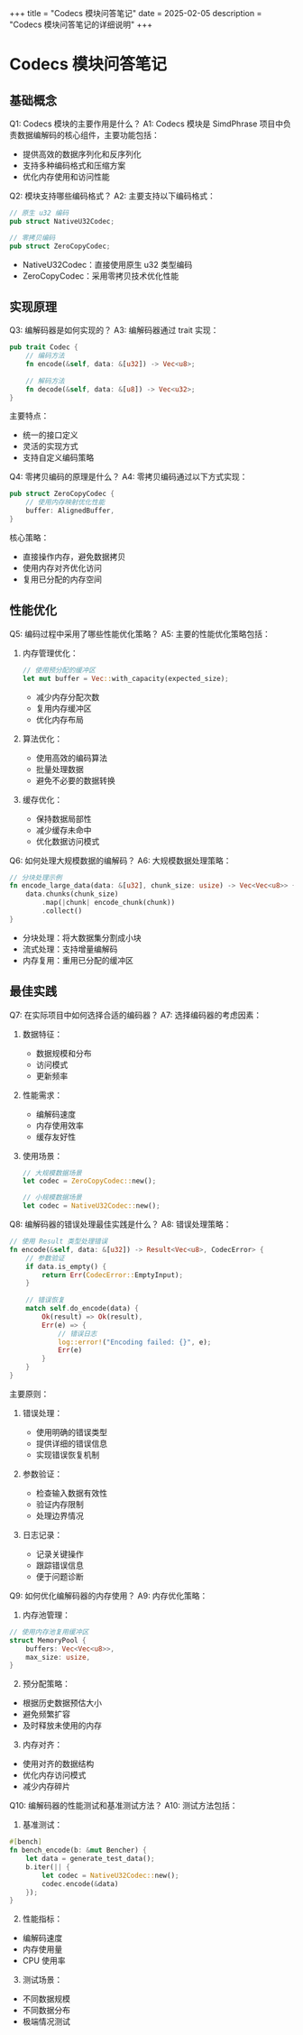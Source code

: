 +++
title = "Codecs 模块问答笔记"
date = 2025-02-05
description = "Codecs 模块问答笔记的详细说明"
+++

# Codecs 模块问答笔记

## 基础概念

Q1: Codecs 模块的主要作用是什么？
A1: Codecs 模块是 SimdPhrase 项目中负责数据编解码的核心组件，主要功能包括：
- 提供高效的数据序列化和反序列化
- 支持多种编码格式和压缩方案
- 优化内存使用和访问性能

Q2: 模块支持哪些编码格式？
A2: 主要支持以下编码格式：
```rust
// 原生 u32 编码
pub struct NativeU32Codec;

// 零拷贝编码
pub struct ZeroCopyCodec;
```
- NativeU32Codec：直接使用原生 u32 类型编码
- ZeroCopyCodec：采用零拷贝技术优化性能

## 实现原理

Q3: 编解码器是如何实现的？
A3: 编解码器通过 trait 实现：
```rust
pub trait Codec {
    // 编码方法
    fn encode(&self, data: &[u32]) -> Vec<u8>;
    
    // 解码方法
    fn decode(&self, data: &[u8]) -> Vec<u32>;
}
```
主要特点：
- 统一的接口定义
- 灵活的实现方式
- 支持自定义编码策略

Q4: 零拷贝编码的原理是什么？
A4: 零拷贝编码通过以下方式实现：
```rust
pub struct ZeroCopyCodec {
    // 使用内存映射优化性能
    buffer: AlignedBuffer,
}
```
核心策略：
- 直接操作内存，避免数据拷贝
- 使用内存对齐优化访问
- 复用已分配的内存空间

## 性能优化

Q5: 编码过程中采用了哪些性能优化策略？
A5: 主要的性能优化策略包括：
1. 内存管理优化：
   ```rust
   // 使用预分配的缓冲区
   let mut buffer = Vec::with_capacity(expected_size);
   ```
   - 减少内存分配次数
   - 复用内存缓冲区
   - 优化内存布局

2. 算法优化：
   - 使用高效的编码算法
   - 批量处理数据
   - 避免不必要的数据转换

3. 缓存优化：
   - 保持数据局部性
   - 减少缓存未命中
   - 优化数据访问模式

Q6: 如何处理大规模数据的编解码？
A6: 大规模数据处理策略：
```rust
// 分块处理示例
fn encode_large_data(data: &[u32], chunk_size: usize) -> Vec<Vec<u8>> {
    data.chunks(chunk_size)
        .map(|chunk| encode_chunk(chunk))
        .collect()
}
```
- 分块处理：将大数据集分割成小块
- 流式处理：支持增量编解码
- 内存复用：重用已分配的缓冲区

## 最佳实践

Q7: 在实际项目中如何选择合适的编码器？
A7: 选择编码器的考虑因素：
1. 数据特征：
   - 数据规模和分布
   - 访问模式
   - 更新频率

2. 性能需求：
   - 编解码速度
   - 内存使用效率
   - 缓存友好性

3. 使用场景：
   ```rust
   // 大规模数据场景
   let codec = ZeroCopyCodec::new();
   
   // 小规模数据场景
   let codec = NativeU32Codec::new();
   ```

Q8: 编解码器的错误处理最佳实践是什么？
A8: 错误处理策略：
```rust
// 使用 Result 类型处理错误
fn encode(&self, data: &[u32]) -> Result<Vec<u8>, CodecError> {
    // 参数验证
    if data.is_empty() {
        return Err(CodecError::EmptyInput);
    }
    
    // 错误恢复
    match self.do_encode(data) {
        Ok(result) => Ok(result),
        Err(e) => {
            // 错误日志
            log::error!("Encoding failed: {}", e);
            Err(e)
        }
    }
}
```

主要原则：
1. 错误处理：
   - 使用明确的错误类型
   - 提供详细的错误信息
   - 实现错误恢复机制

2. 参数验证：
   - 检查输入数据有效性
   - 验证内存限制
   - 处理边界情况

3. 日志记录：
   - 记录关键操作
   - 跟踪错误信息
   - 便于问题诊断

Q9: 如何优化编解码器的内存使用？
A9: 内存优化策略：
1. 内存池管理：
```rust
// 使用内存池复用缓冲区
struct MemoryPool {
    buffers: Vec<Vec<u8>>,
    max_size: usize,
}
```

2. 预分配策略：
- 根据历史数据预估大小
- 避免频繁扩容
- 及时释放未使用的内存

3. 内存对齐：
- 使用对齐的数据结构
- 优化内存访问模式
- 减少内存碎片

Q10: 编解码器的性能测试和基准测试方法？
A10: 测试方法包括：
1. 基准测试：
```rust
#[bench]
fn bench_encode(b: &mut Bencher) {
    let data = generate_test_data();
    b.iter(|| {
        let codec = NativeU32Codec::new();
        codec.encode(&data)
    });
}
```

2. 性能指标：
- 编解码速度
- 内存使用量
- CPU 使用率

3. 测试场景：
- 不同数据规模
- 不同数据分布
- 极端情况测试